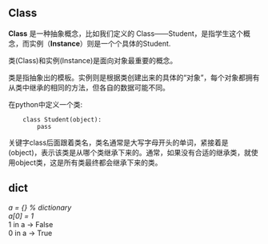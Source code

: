 ## Class

__Class__ 是一种抽象概念，比如我们定义的 Class——Student，是指学生这个概念，而实例（__Instance__）则是一个个具体的Student.


类(Class)和实例(Instance)是面向对象最重要的概念。


类是指抽象出的模板。实例则是根据类创建出来的具体的“对象”，每个对象都拥有从类中继承的相同的方法，但各自的数据可能不同。


在python中定义一个类:

        class Student(object):
            pass

关键字class后面跟着类名，类名通常是大写字母开头的单词，紧接着是(object)，表示该类是从哪个类继承下来的。通常，如果没有合适的继承类，就使用object类，这是所有类最终都会继承下来的类。

## dict


_a = {} % dictionary_    
_a[0] = 1_     
1 in a -> False    
0 in a -> True
